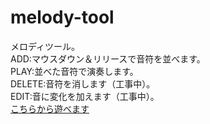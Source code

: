 # melody-tool
メロディツール。  
ADD:マウスダウン＆リリースで音符を並べます。  
PLAY:並べた音符で演奏します。  
DELETE:音符を消します（工事中）。  
EDIT:音に変化を加えます（工事中）。  
[こちらから遊べます](https://inaridarkfox4231.github.io/melody-tool/)
